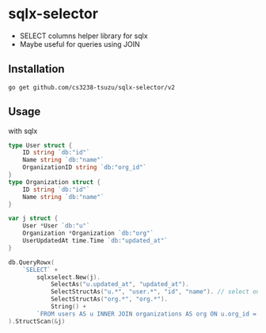 <!--
 Copyright (c) 2019 Tsuzu
 
 This software is released under the MIT License.
 https://opensource.org/licenses/MIT
-->

# sqlx-selector
- SELECT columns helper library for sqlx
- Maybe useful for queries using JOIN

## Installation
```
go get github.com/cs3238-tsuzu/sqlx-selector/v2
```

## Usage
with sqlx

```go
type User struct {
    ID string `db:"id"`
    Name string `db:"name"`
    OrganizationID string `db:"org_id"`
}
type Organization struct {
    ID string `db:"id"`
    Name string `db:"name"`
}

var j struct {
    User *User `db:"u"`
    Organization *Organization `db:"org"`
    UserUpdatedAt time.Time `db:"updated_at"`
}

db.QueryRowx(
    `SELECT` + 
        sqlxselect.New(j).
            SelectAs("u.updated_at", "updated_at").
            SelectStructAs("u.*", "user.*", "id", "name"). // select only id and name
            SelectStructAs("org.*", "org.*").
            String() +
        `FROM users AS u INNER JOIN organizations AS org ON u.org_id = org.id LIMIT 1`,
).StructScan(&j)
```
